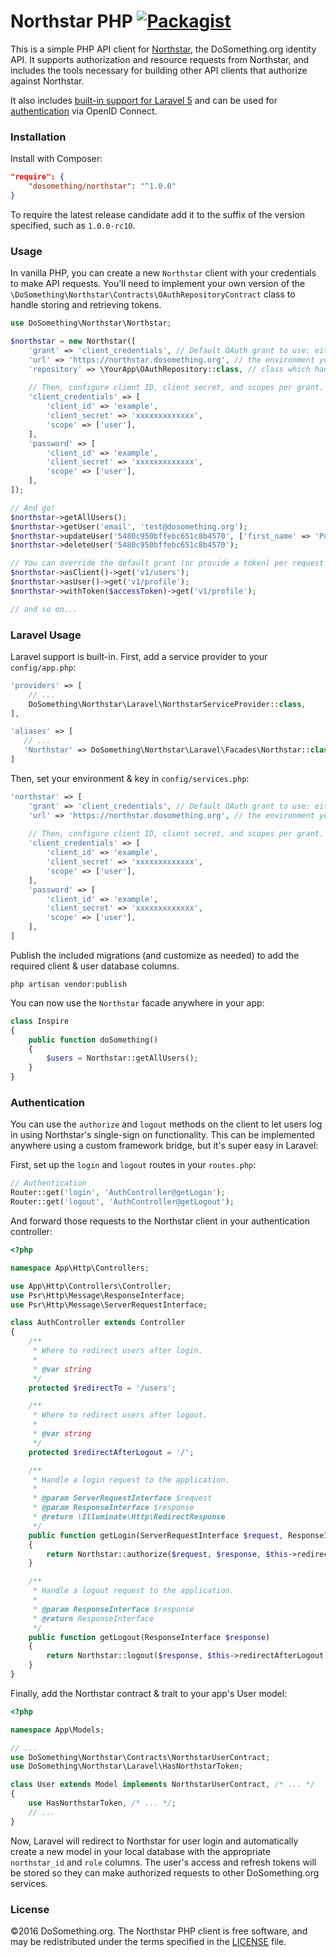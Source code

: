 # Northstar PHP [![Packagist](https://img.shields.io/packagist/v/dosomething/northstar.svg)](https://packagist.org/packages/dosomething/northstar)
This is a simple PHP API client for [Northstar](https://www.github.com/dosomething/northstar), the DoSomething.org
identity API. It supports authorization and resource requests from Northstar, and includes the tools necessary for
building other API clients that authorize against Northstar.

It also includes [built-in support for Laravel 5](https://github.com/DoSomething/northstar-php#laravel-usage) and can
be used for [authentication](#authentication) via OpenID Connect.

### Installation
Install with Composer:
```json
"require": {
    "dosomething/northstar": "^1.0.0"
}
```

To require the latest release candidate add it to the suffix of the version specified, such as `1.0.0-rc10`.

### Usage
In vanilla PHP, you can create a new `Northstar` client with your credentials to make API requests. You'll need
to implement your own version of the `\DoSomething\Northstar\Contracts\OAuthRepositoryContract` class to handle storing
and retrieving tokens.

```php
use DoSomething\Northstar\Northstar;

$northstar = new Northstar([
    'grant' => 'client_credentials', // Default OAuth grant to use: either 'password' or 'client_credentials'
    'url' => 'https://northstar.dosomething.org', // the environment you want to connect to
    'repository' => \YourApp\OAuthRepository::class, // class which handles saving/retrieving tokens
    
    // Then, configure client ID, client secret, and scopes per grant.
    'client_credentials' => [
        'client_id' => 'example',
        'client_secret' => 'xxxxxxxxxxxxx',
        'scope' => ['user'],
    ],
    'password' => [
        'client_id' => 'example',
        'client_secret' => 'xxxxxxxxxxxxx',
        'scope' => ['user'],
    ],
]);

// And go!
$northstar->getAllUsers();
$northstar->getUser('email', 'test@dosomething.org');
$northstar->updateUser('5480c950bffebc651c8b4570', ['first_name' => 'Puppet']);
$northstar->deleteUser('5480c950bffebc651c8b4570');

// You can override the default grant (or provide a token) per request like so:
$northstar->asClient()->get('v1/users');
$northstar->asUser()->get('v1/profile');
$northstar->withToken($accessToken)->get('v1/profile');

// and so on...

```

### Laravel Usage
Laravel support is built-in. First, add a service provider to your `config/app.php`:

```php
'providers' => [
    // ...
    DoSomething\Northstar\Laravel\NorthstarServiceProvider::class,
],

'aliases' => [
   // ...
   'Northstar' => DoSomething\Northstar\Laravel\Facades\Northstar::class,
]
```

Then, set your environment & key in `config/services.php`:

```php
'northstar' => [
    'grant' => 'client_credentials', // Default OAuth grant to use: either 'password' or 'client_credentials'
    'url' => 'https://northstar.dosomething.org', // the environment you want to connect to
    
    // Then, configure client ID, client secret, and scopes per grant.
    'client_credentials' => [
        'client_id' => 'example',
        'client_secret' => 'xxxxxxxxxxxxx',
        'scope' => ['user'],
    ],
    'password' => [
        'client_id' => 'example',
        'client_secret' => 'xxxxxxxxxxxxx',
        'scope' => ['user'],
    ],
]
```

Publish the included migrations (and customize as needed) to add the required client & user database columns.

```
php artisan vendor:publish
```

You can now use the `Northstar` facade anywhere in your app:
```php
class Inspire
{
    public function doSomething()
    {
        $users = Northstar::getAllUsers();
    }
}
```

### Authentication
You can use the `authorize` and `logout` methods on the client to let users log in using Northstar's single-sign on
functionality. This can be implemented anywhere using a custom framework bridge, but it's super easy in Laravel:

First, set up the `login` and `logout` routes in your `routes.php`:

```php
// Authentication
Router::get('login', 'AuthController@getLogin');
Router::get('logout', 'AuthController@getLogout');
```

And forward those requests to the Northstar client in your authentication controller:

```php
<?php

namespace App\Http\Controllers;

use App\Http\Controllers\Controller;
use Psr\Http\Message\ResponseInterface;
use Psr\Http\Message\ServerRequestInterface;

class AuthController extends Controller
{
    /**
     * Where to redirect users after login.
     *
     * @var string
     */
    protected $redirectTo = '/users';

    /**
     * Where to redirect users after logout.
     *
     * @var string
     */
    protected $redirectAfterLogout = '/';

    /**
     * Handle a login request to the application.
     *
     * @param ServerRequestInterface $request
     * @param ResponseInterface $response
     * @return \Illuminate\Http\RedirectResponse
     */
    public function getLogin(ServerRequestInterface $request, ResponseInterface $response)
    {
        return Northstar::authorize($request, $response, $this->redirectTo);
    }

    /**
     * Handle a logout request to the application.
     *
     * @param ResponseInterface $response
     * @return ResponseInterface
     */
    public function getLogout(ResponseInterface $response)
    {
        return Northstar::logout($response, $this->redirectAfterLogout);
    }
}
```

Finally, add the Northstar contract & trait to your app's User model:
```php
<?php

namespace App\Models;

// ...
use DoSomething\Northstar\Contracts\NorthstarUserContract;
use DoSomething\Northstar\Laravel\HasNorthstarToken;

class User extends Model implements NorthstarUserContract, /* ... */
{
    use HasNorthstarToken, /* ... */;
    // ...
}

```

Now, Laravel will redirect to Northstar for user login and automatically create a new model in your local database
with the appropriate `northstar_id` and `role` columns. The user's access and refresh tokens will be stored so they
can make authorized requests to other DoSomething.org services.

### License
&copy;2016 DoSomething.org. The Northstar PHP client is free software, and may be redistributed under the terms
specified in the [LICENSE](https://github.com/DoSomething/northstar-php/blob/master/LICENSE) file.
